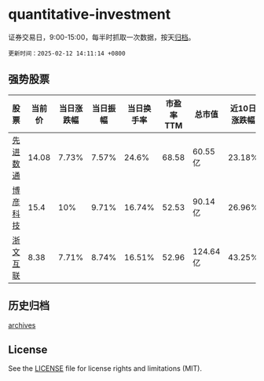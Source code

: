 # quantitative-investment

证券交易日，9:00-15:00，每半时抓取一次数据，按天[归档](archives)。

`更新时间：2025-02-12 14:11:14 +0800`

## 强势股票

|股票|当前价|当日涨跌幅|当日振幅|当日换手率|市盈率TTM|总市值|近10日涨跌幅|
|----|----|----|----|----|----|----|----|
|[先进数通](https://xueqiu.com/S/SZ300541)|14.08|7.73%|7.57%|24.6%|68.58|60.55亿|23.18%|
|[博彦科技](https://xueqiu.com/S/SZ002649)|15.4|10%|9.71%|16.74%|52.53|90.14亿|26.96%|
|[浙文互联](https://xueqiu.com/S/SH600986)|8.38|7.71%|8.74%|16.51%|52.96|124.64亿|43.25%|

## 历史归档

[archives](archives)

## License

See the [LICENSE](LICENSE) file for license rights and limitations (MIT).
